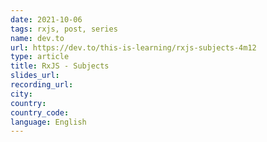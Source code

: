 ```yaml
---
date: 2021-10-06
tags: rxjs, post, series
name: dev.to
url: https://dev.to/this-is-learning/rxjs-subjects-4m12
type: article
title: RxJS - Subjects
slides_url:
recording_url:
city:
country:
country_code:
language: English
---
```

